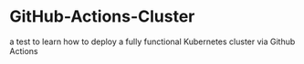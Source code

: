 # GitHub-Actions-Cluster
a test to learn how to deploy a fully functional Kubernetes cluster via Github Actions 
